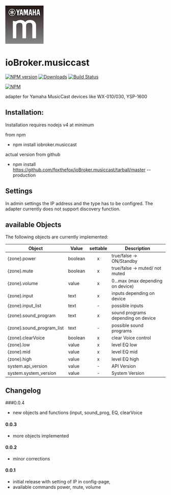 ![Logo](admin/musiccast.png)
# ioBroker.musiccast

[![NPM version](http://img.shields.io/npm/v/iobroker.musiccast.svg)](https://www.npmjs.com/package/iobroker.musiccast)
[![Downloads](https://img.shields.io/npm/dm/iobroker.musiccast.svg)](https://www.npmjs.com/package/iobroker.musiccast)
[![Build Status](https://travis-ci.org/foxthefox/ioBroker.musiccast.svg?branch=master)](https://travis-ci.org/foxthefox/ioBroker.musiccast)


[![NPM](https://nodei.co/npm/iobroker.musiccast.png?downloads=true)](https://nodei.co/npm/iobroker.musiccast/)

adapter for Yamaha MusicCast devices like WX-010/030, YSP-1600

## Installation:
Installation requires nodejs v4 at minimum

from npm
* npm install iobroker.musiccast

actual version from github
* npm install https://github.com/foxthefox/ioBroker.musiccast/tarball/master --production

## Settings
In admin settings the IP address and the type has to be configred.
The adapter currently does not support discovery function.

## available Objects
The following objects are currently implemented:

|Object|Value|settable|Description|
|--------|-------|:-:|--------|
|{zone}.power|boolean|x|true/false -> ON/Standby|
|{zone}.mute|boolean|x|true/false -> muted/ not muted|
|{zone}.volume|value|x|0...max (max depending on device)|
|{zone}.input|text|x|inputs depending on device|
|{zone}.input_list|text|-|possible inputs|
|{zone}.sound_program|text|x|sound programs depending on device|
|{zone}.sound_program_list|text|-|possible sound programs|
|{zone}.clearVoice|boolean|x|clear Voice control|
|{zone}.low|value|x|level EQ low|
|{zone}.mid|value|x|level EQ mid|
|{zone}.high|value|x|level EQ high|
|system.api_version|value|-|API Version|
|system.system_version|value|-|System Version|


## Changelog

###0.0.4
* new objects and functions (input, sound_prog, EQ, clearVoice

#### 0.0.3
* more objects implemented

#### 0.0.2
* minor corrections

#### 0.0.1
* initial release with setting of IP in config-page, 
* available commands power, mute, volume
